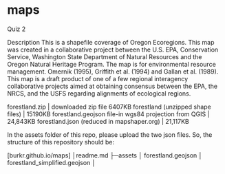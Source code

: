 # maps
Quiz 2

Description
This is a shapefile coverage of Oregon Ecoregions.  This map was created in a collaborative project between the U.S. EPA, Conservation Service, Washington State Department of Natural Resources and the Oregon Natural Heritage Program. The map is for environmental resource management.  Omernik (1995), Griffith et al. (1994) and Gallan et al. (1989). This map is a draft product of one of a few regional interagency collaborative projects aimed at obtaining consensus between the EPA, the NRCS, and the USFS regarding alignments of ecological regions.

forestland.zip |  downloaded zip file 6407KB
forestland (unzipped shape files) | 15190KB
forestland.geojson file-in wgs84 projection from QGIS | 24,843KB 
forestland.json (reduced in mapshaper.org) | 21,117KB


In the assets folder of this repo, please upload the two json files. So, the structure of this repository should be:

[burkr.github.io/maps]
    │readme.md
    ├─assets
    │      forestland.geojson 
    │      forestland_simplified.geojson
    │      



